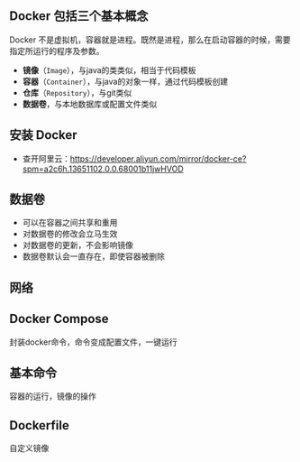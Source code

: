 ## **Docker** 包括三个基本概念

Docker 不是虚拟机，容器就是进程。既然是进程，那么在启动容器的时候，需要指定所运行的程序及参数。

- **镜像**（`Image`），与java的类类似，相当于代码模板
- **容器**（`Container`），与java的对象一样，通过代码模板创建
- **仓库**（`Repository`），与git类似
- **数据卷**，与本地数据库或配置文件类似

## 安装 Docker

- 查开阿里云：https://developer.aliyun.com/mirror/docker-ce?spm=a2c6h.13651102.0.0.68001b11jwHVOD

## 数据卷

- 可以在容器之间共享和重用
- 对数据卷的修改会立马生效
- 对数据卷的更新，不会影响镜像
- 数据卷默认会一直存在，即使容器被删除

## 网络

## Docker Compose

封装docker命令，命令变成配置文件，一键运行

## 基本命令

容器的运行，镜像的操作

## Dockerfile

自定义镜像